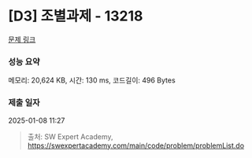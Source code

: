 # [D3] 조별과제 - 13218 

[문제 링크](https://swexpertacademy.com/main/code/problem/problemDetail.do?contestProbId=AXzjvCCq-PwDFASs) 

### 성능 요약

메모리: 20,624 KB, 시간: 130 ms, 코드길이: 496 Bytes

### 제출 일자

2025-01-08 11:27



> 출처: SW Expert Academy, https://swexpertacademy.com/main/code/problem/problemList.do